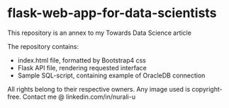 # flask-web-app-for-data-scientists
This repository is an annex to my Towards Data Science article

The repository contains:
- index.html file, formatted by Bootstrap4 css
- Flask API file, rendering requested interface
- Sample SQL-script, containing example of OracleDB connection



All rights belong to their respective owners. Any image used is copyright-free.
Contact me @ linkedin.com/in/nurali-u
